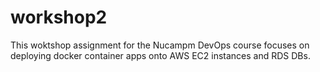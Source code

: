 # workshop2
This woktshop assignment for the Nucampm DevOps course focuses on deploying docker container apps onto AWS EC2 instances and RDS DBs. 
